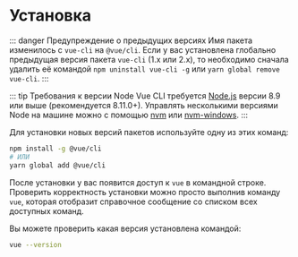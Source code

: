 # Установка

::: danger Предупреждение о предыдущих версиях
Имя пакета изменилось с `vue-cli` на `@vue/cli`.
Если у вас установлена глобально предыдущая версия пакета `vue-cli` (1.x или 2.x), то необходимо сначала удалить её командой `npm uninstall vue-cli -g` или `yarn global remove vue-cli`.
:::

::: tip Требования к версии Node
Vue CLI требуется [Node.js](https://nodejs.org/) версии 8.9 или выше (рекомендуется 8.11.0+). Управлять несколькими версиями Node на машине можно с помощью [nvm](https://github.com/creationix/nvm) или [nvm-windows](https://github.com/coreybutler/nvm-windows).
:::

Для установки новых версий пакетов используйте одну из этих команд:

``` bash
npm install -g @vue/cli
# ИЛИ
yarn global add @vue/cli
```

После установки у вас появится доступ к `vue` в командной строке. Проверить корректность установки можно просто выполнив команду `vue`, которая отобразит справочное сообщение со списком всех доступных команд.

Вы можете проверить какая версия установлена командой:

```bash
vue --version
```
